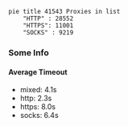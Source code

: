 
```mermaid
pie title 41543 Proxies in list
    "HTTP" : 28552
    "HTTPS": 11001
    "SOCKS" : 9219
```

### Some Info
#### Average Timeout

- mixed: 4.1s
- http: 2.3s
- https: 8.0s
- socks: 6.4s